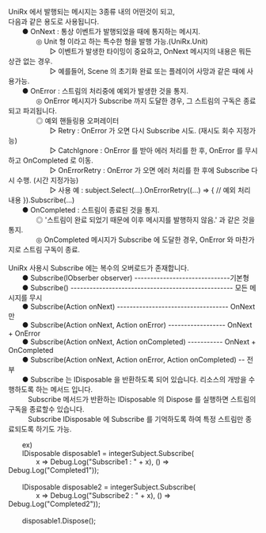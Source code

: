 UniRx 에서 발행되는 메시지는 3종류 내의 어떤것이 되고,<br>
다음과 같은 용도로 사용됩니다.<br>
&emsp;&emsp;● OnNext : 통상 이벤트가 발행되었을 때에 통지하는 메시지.<br>
&emsp;&emsp;&emsp;&emsp;◎ Unit 형 이라고 하는 특수한 형을 발행 가능.(UniRx.Unit)<br>
&emsp;&emsp;&emsp;&emsp;&emsp;&emsp;▷ 이벤트가 발생한 타이밍이 중요하고, OnNext 메시지의 내용은 뭐든 상관 없는 경우.<br>
&emsp;&emsp;&emsp;&emsp;&emsp;&emsp;▷ 예를들어, Scene 의 초기화 완료 또는 플레이어 사망과 같은 때에 사용가능.<br>
&emsp;&emsp;● OnError : 스트림의 처리중에 예외가 발생한 것을 통지.<br>
&emsp;&emsp;&emsp;&emsp;◎ OnError 메시지가 Subscribe 까지 도달한 경우, 그 스트림의 구독은 종료되고 파괴됩니다.<br>
&emsp;&emsp;&emsp;&emsp;◎ 예외 핸들링용 오퍼레이터<br>
&emsp;&emsp;&emsp;&emsp;&emsp;&emsp;▷ Retry : OnError 가 오면 다시 Subscribe 시도. (재시도 회수 지정가능)<br>
&emsp;&emsp;&emsp;&emsp;&emsp;&emsp;▷ CatchIgnore : OnError 를 받아 에러 처리를 한 후, OnError 를 무시하고 OnCompleted 로 이동.<br>
&emsp;&emsp;&emsp;&emsp;&emsp;&emsp;▷ OnErrorRetry : OnError 가 오면 에러 처리를 한 후에 Subscribe 다시 수행. (시간 지정가능)<br>
&emsp;&emsp;&emsp;&emsp;&emsp;&emsp;▷ 사용 예 : subject.Select(...).OnErrorRetry((...) => { // 예외 처리 내용 }).Subscribe(...)<br>
&emsp;&emsp;● OnCompleted : 스트림이 종료된 것을 통지.<br>
&emsp;&emsp;&emsp;&emsp;◎ '스트림이 완료 되었기 때문에 이후 메시지를 발행하지 않음.' 과 같은 것을 통지.<br>
&emsp;&emsp;&emsp;&emsp;◎ OnCompleted 메시지가 Subscribe 에 도달한 경우, OnError 와 마찬가지로 스트림 구독이 종료.<br><br>
UniRx 사용시 Subscribe 에는 복수의 오버로드가 존재합니다.<br>
&emsp;&emsp;● Subscribe(IObserber observer) ------------------------------기본형<br>
&emsp;&emsp;● Subscribe() --------------------------------------------------- 모든 메시지를 무시<br>
&emsp;&emsp;● Subscribe(Action onNext) ----------------------------------- OnNext 만<br>
&emsp;&emsp;● Subscribe(Action onNext, Action onError) ------------------ OnNext + OnError<br>
&emsp;&emsp;● Subscribe(Action onNext, Action onCompleted) ----------- OnNext + OnCompleted<br>
&emsp;&emsp;● Subscribe(Action onNext, Action onError, Action onCompleted) -- 전부<br>
&emsp;&emsp;● Subscribe 는 IDisposable 을 반환하도록 되어 있습니다. 리소스의 개방을 수행하도록 하는 메서드 입니다.<br>
&emsp;&emsp;&nbsp;&nbsp;&nbsp;Subscribe 메서드가 반환하는 IDisposable 의 Dispose 를 실행하면 스트림의 구독을 종료할수 있습니다.<br>
&emsp;&emsp;&nbsp;&nbsp;&nbsp;Subscribe IDisposable 에 Subscribe 를 기억하도록 하여 특정 스트림만 종료되도록 하기도 가능.<br>
<p>
&emsp;&emsp;ex)<br>
&emsp;&emsp;IDisposable disposable1 = integerSubject.Subscribe(<br>
&emsp;&emsp;&emsp;&emsp;x => Debug.Log("Subscribe1 : " + x), () => Debug.Log("Completed1"));<br><br>
&emsp;&emsp;IDisposable disposable2 = integerSubject.Subscribe(<br>
&emsp;&emsp;&emsp;&emsp;x => Debug.Log("Subscribe2 : " + x), () => Debug.Log("Completed2"));<br><br>
&emsp;&emsp;disposable1.Dispose();<br>
</p>
